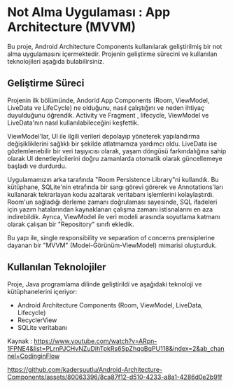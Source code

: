 # Not Alma Uygulaması :  App Architecture (MVVM)

Bu proje, Android Architecture Components kullanılarak geliştirilmiş bir not alma uygulamasını içermektedir. Projenin geliştirme sürecini ve kullanılan teknolojileri aşağıda bulabilirsiniz.

## Geliştirme Süreci

Projenin ilk bölümünde, Andorid App Components (Room, ViewModel, LiveData ve LifeCycle) ne olduğunu, nasıl çalıştığını ve neden ihtiyaç duyulduğunu öğrendik. Activity ve Fragment , lifecycle, ViewModel ve LiveData'nın nasıl kullanılabileceğini keşfettik.

ViewModel'lar, UI ile ilgili verileri depolayıp yöneterek yapılandırma değişikliklerini sağlıklı bir şekilde atlatmamıza yardımcı oldu. LiveData ise gözlemlenebilir bir veri taşıyıcısı olarak, yaşam döngüsü farkındalığına sahip olarak UI denetleyicilerini doğru zamanlarda otomatik olarak güncellemeye başladı ve durdurdu.

Uygulamamızın arka tarafında "Room Persistence Library"ni kullandık. Bu kütüphane, SQLite'nin etrafında bir sargı görevi görerek ve Annotations'ları kullanarak tekrarlayan kodu azaltarak veritabanı işlemlerini kolaylaştırdı. Room'un sağladığı derleme zamanı doğrulaması sayesinde, SQL ifadeleri için yazım hatalarından kaynaklanan çalışma zamanı istisnalarını en aza indirebildik. Ayrıca, ViewModel ile veri modeli arasında soyutlama katmanı olarak çalışan bir "Repository" sınıfı ekledik.

Bu yapı ile, single responsibility ve separation of concerns prensiplerine dayanan bir "MVVM" (Model-Görünüm-ViewModel) mimarisi oluşturduk.

## Kullanılan Teknolojiler

Proje, Java programlama dilinde geliştirildi ve aşağıdaki teknoloji ve kütüphanelerini içeriyor:

- Android Architecture Components (Room, ViewModel, LiveData, Lifecycle)
- RecyclerView
- SQLite veritabanı

Kaynak : https://www.youtube.com/watch?v=ARpn-1FPNE4&list=PLrnPJCHvNZuDihTpkRs6SpZhqgBqPU118&index=2&ab_channel=CodinginFlow


https://github.com/kadersuutlu/Android-Architecture-Components/assets/80063396/8ca87f12-d510-4233-a8a1-4286d0e2b91f

